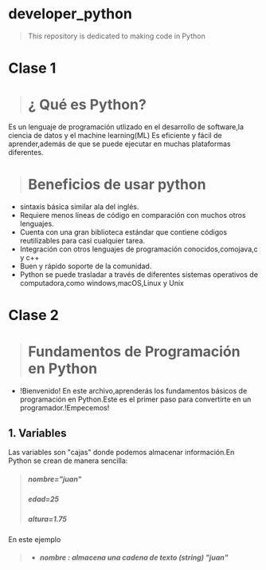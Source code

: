 # developer_python
>This repository is dedicated to making code in Python
# Clase 1
> # ¿ Qué es Python?
Es un lenguaje de  programación utlizado  en el desarrollo de software,la ciencia  de datos y el machine learning(ML)
Es eficiente y fácil de aprender,además de  que se puede ejecutar en muchas plataformas diferentes.
># Beneficios de usar python
* sintaxis básica similar ala del inglés.
* Requiere  menos líneas de código en comparación con muchos otros lenguajes.
* Cuenta con una gran biblioteca estándar que contiene códigos reutilizables para  casi  cualquier tarea.
* Integración con otros lenguajes de programación conocidos,comojava,c y c++
* Buen y rápido soporte de la comunidad.
* Python se puede trasladar a través de diferentes sistemas operativos de  computadora,como   windows,macOS,Linux y 
Unix
# Clase 2
> # Fundamentos de Programación en Python
* !Bienvenido! En este  archivo,aprenderás los fundamentos básicos de programación en Python.Este es el primer paso para convertirte en un programador.!Empecemos!
## 1. Variables
Las variables son "cajas" donde podemos almacenar información.En Python se crean de manera sencilla:
>##### nombre="juan"
>##### edad=25
>##### altura=1.75
En este ejemplo

>* ##### nombre :   almacena una cadena  de texto (string) "juan"


